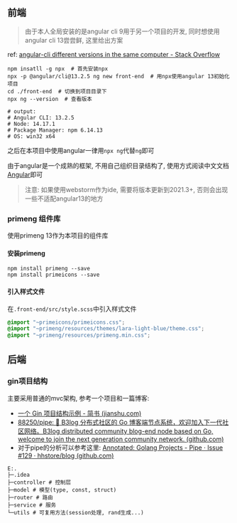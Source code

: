 ## 前端

> 由于本人全局安装的是angular cli 9用于另一个项目的开发, 同时想使用angular cli 13尝尝鲜, 这里给出方案

ref: [angular-cli different versions in the same computer - Stack Overflow](https://stackoverflow.com/questions/43018777/angular-cli-different-versions-in-the-same-computer)

```shell
npm insatll -g npx  # 首先安装npx
npx -p @angular/cli@13.2.5 ng new front-end  # 用npx使用angular 13初始化项目
cd ./front-end  # 切换到项目目录下
npx ng --version  # 查看版本

# output: 
# Angular CLI: 13.2.5
# Node: 14.17.1
# Package Manager: npm 6.14.13
# OS: win32 x64
```

之后在本项目中使用angular一律用`npx ng`代替`ng`即可

由于angular是一个成熟的框架, 不用自己组织目录结构了, 使用方式阅读中文文档[Angular](https://angular.cn/)即可

> 注意: 如果使用webstorm作为ide, 需要将版本更新到2021.3+, 否则会出现一些不适配angular13的地方

### primeng 组件库

使用primeng 13作为本项目的组件库

#### 安装primeng

```shell
npm install primeng --save
npm install primeicons --save
```

#### 引入样式文件

在`.front-end/src/style.scss`中引入样式文件

```scss
@import "~primeicons/primeicons.css";
@import "~primeng/resources/themes/lara-light-blue/theme.css";
@import "~primeng/resources/primeng.min.css";
```

## 后端

### gin项目结构

主要采用普通的mvc架构, 参考一个项目和一篇博客: 

- [一个 Gin 项目结构示例 - 简书 (jianshu.com)](https://www.jianshu.com/p/92919004293d)
- [88250/pipe: 🎷 B3log 分布式社区的 Go 博客端节点系统，欢迎加入下一代社区网络。B3log distributed community blog-end node based on Go, welcome to join the next generation community network. (github.com)](https://github.com/88250/pipe)
- 对于pipe的分析可以参考这里: [Annotated: Golang Projects - Pipe · Issue #129 · hhstore/blog (github.com)](https://github.com/hhstore/blog/issues/129)

```shell
E:.
├─.idea
├─controller # 控制层
├─model # 模型(type, const, struct)
├─router # 路由
├─service # 服务
└─utils # 可复用方法(session处理, rand生成...)
```

